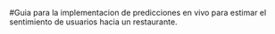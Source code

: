 #Guia para la implementacion de predicciones en vivo para estimar el sentimiento de usuarios hacia un restaurante.
